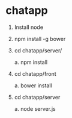 chatapp
=======

1. Install node 

2. npm install -g bower

3. cd chatapp/server/

 	a. npm install 

4. cd chatapp/front

	a. bower install

5. cd chatapp/server

	a. node server.js
